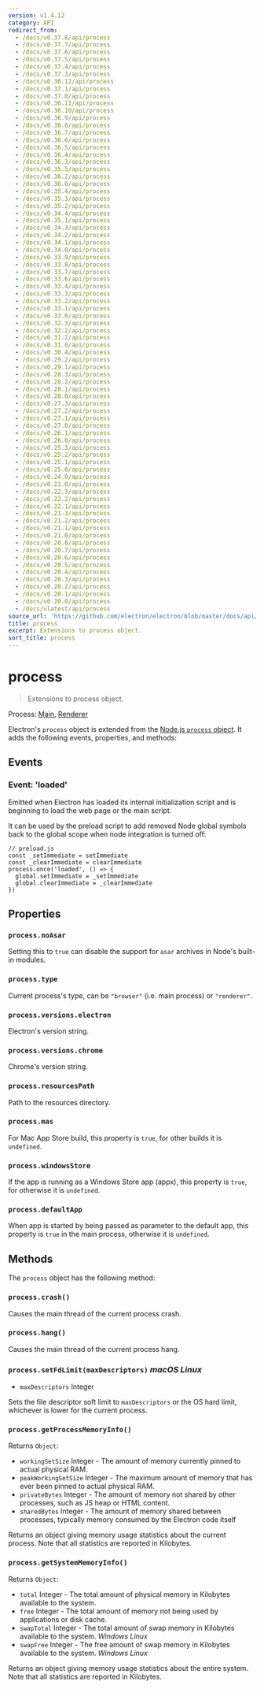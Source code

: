 ```yaml
---
version: v1.4.12
category: API
redirect_from:
  - /docs/v0.37.8/api/process
  - /docs/v0.37.7/api/process
  - /docs/v0.37.6/api/process
  - /docs/v0.37.5/api/process
  - /docs/v0.37.4/api/process
  - /docs/v0.37.3/api/process
  - /docs/v0.36.12/api/process
  - /docs/v0.37.1/api/process
  - /docs/v0.37.0/api/process
  - /docs/v0.36.11/api/process
  - /docs/v0.36.10/api/process
  - /docs/v0.36.9/api/process
  - /docs/v0.36.8/api/process
  - /docs/v0.36.7/api/process
  - /docs/v0.36.6/api/process
  - /docs/v0.36.5/api/process
  - /docs/v0.36.4/api/process
  - /docs/v0.36.3/api/process
  - /docs/v0.35.5/api/process
  - /docs/v0.36.2/api/process
  - /docs/v0.36.0/api/process
  - /docs/v0.35.4/api/process
  - /docs/v0.35.3/api/process
  - /docs/v0.35.2/api/process
  - /docs/v0.34.4/api/process
  - /docs/v0.35.1/api/process
  - /docs/v0.34.3/api/process
  - /docs/v0.34.2/api/process
  - /docs/v0.34.1/api/process
  - /docs/v0.34.0/api/process
  - /docs/v0.33.9/api/process
  - /docs/v0.33.8/api/process
  - /docs/v0.33.7/api/process
  - /docs/v0.33.6/api/process
  - /docs/v0.33.4/api/process
  - /docs/v0.33.3/api/process
  - /docs/v0.33.2/api/process
  - /docs/v0.33.1/api/process
  - /docs/v0.33.0/api/process
  - /docs/v0.32.3/api/process
  - /docs/v0.32.2/api/process
  - /docs/v0.31.2/api/process
  - /docs/v0.31.0/api/process
  - /docs/v0.30.4/api/process
  - /docs/v0.29.2/api/process
  - /docs/v0.29.1/api/process
  - /docs/v0.28.3/api/process
  - /docs/v0.28.2/api/process
  - /docs/v0.28.1/api/process
  - /docs/v0.28.0/api/process
  - /docs/v0.27.3/api/process
  - /docs/v0.27.2/api/process
  - /docs/v0.27.1/api/process
  - /docs/v0.27.0/api/process
  - /docs/v0.26.1/api/process
  - /docs/v0.26.0/api/process
  - /docs/v0.25.3/api/process
  - /docs/v0.25.2/api/process
  - /docs/v0.25.1/api/process
  - /docs/v0.25.0/api/process
  - /docs/v0.24.0/api/process
  - /docs/v0.23.0/api/process
  - /docs/v0.22.3/api/process
  - /docs/v0.22.2/api/process
  - /docs/v0.22.1/api/process
  - /docs/v0.21.3/api/process
  - /docs/v0.21.2/api/process
  - /docs/v0.21.1/api/process
  - /docs/v0.21.0/api/process
  - /docs/v0.20.8/api/process
  - /docs/v0.20.7/api/process
  - /docs/v0.20.6/api/process
  - /docs/v0.20.5/api/process
  - /docs/v0.20.4/api/process
  - /docs/v0.20.3/api/process
  - /docs/v0.20.2/api/process
  - /docs/v0.20.1/api/process
  - /docs/v0.20.0/api/process
  - /docs/vlatest/api/process
source_url: 'https://github.com/electron/electron/blob/master/docs/api/process.md'
title: process
excerpt: Extensions to process object.
sort_title: process
---
```

# process

> Extensions to process object.

Process: [Main]({{site.baseurl}}/docs/tutorial/quick-start#main-process), [Renderer]({{site.baseurl}}/docs/tutorial/quick-start#renderer-process)

Electron's `process` object is extended from the [Node.js `process` object](https://nodejs.org/api/process.html). It adds the following events, properties, and methods:

## Events

### Event: 'loaded'

Emitted when Electron has loaded its internal initialization script and is beginning to load the web page or the main script.

It can be used by the preload script to add removed Node global symbols back to the global scope when node integration is turned off:

    // preload.js
    const _setImmediate = setImmediate
    const _clearImmediate = clearImmediate
    process.once('loaded', () => {
      global.setImmediate = _setImmediate
      global.clearImmediate = _clearImmediate
    })

## Properties

### `process.noAsar`

Setting this to `true` can disable the support for `asar` archives in Node's built-in modules.

### `process.type`

Current process's type, can be `"browser"` (i.e. main process) or `"renderer"`.

### `process.versions.electron`

Electron's version string.

### `process.versions.chrome`

Chrome's version string.

### `process.resourcesPath`

Path to the resources directory.

### `process.mas`

For Mac App Store build, this property is `true`, for other builds it is `undefined`.

### `process.windowsStore`

If the app is running as a Windows Store app (appx), this property is `true`, for otherwise it is `undefined`.

### `process.defaultApp`

When app is started by being passed as parameter to the default app, this property is `true` in the main process, otherwise it is `undefined`.

## Methods

The `process` object has the following method:

### `process.crash()`

Causes the main thread of the current process crash.

### `process.hang()`

Causes the main thread of the current process hang.

### `process.setFdLimit(maxDescriptors)` _macOS_ _Linux_

*   `maxDescriptors` Integer

Sets the file descriptor soft limit to `maxDescriptors` or the OS hard limit, whichever is lower for the current process.

### `process.getProcessMemoryInfo()`

Returns `Object`:

*   `workingSetSize` Integer - The amount of memory currently pinned to actual physical RAM.
*   `peakWorkingSetSize` Integer - The maximum amount of memory that has ever been pinned to actual physical RAM.
*   `privateBytes` Integer - The amount of memory not shared by other processes, such as JS heap or HTML content.
*   `sharedBytes` Integer - The amount of memory shared between processes, typically memory consumed by the Electron code itself

Returns an object giving memory usage statistics about the current process. Note that all statistics are reported in Kilobytes.

### `process.getSystemMemoryInfo()`

Returns `Object`:

*   `total` Integer - The total amount of physical memory in Kilobytes available to the system.
*   `free` Integer - The total amount of memory not being used by applications or disk cache.
*   `swapTotal` Integer - The total amount of swap memory in Kilobytes available to the system. _Windows_ _Linux_
*   `swapFree` Integer - The free amount of swap memory in Kilobytes available to the system. _Windows_ _Linux_

Returns an object giving memory usage statistics about the entire system. Note that all statistics are reported in Kilobytes.
